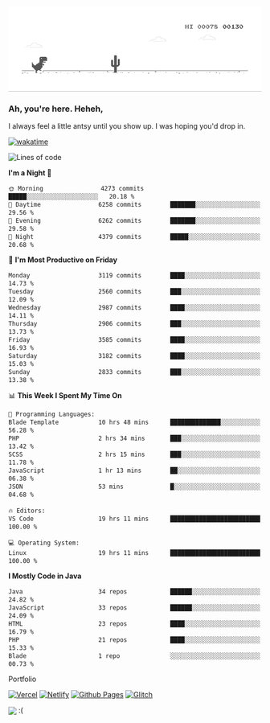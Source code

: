 
<div align="center">
    <img align="center" src="dino.gif">
</div>

### Ah, you're here. Heheh, 
I always feel a little antsy until you show up. I was hoping you'd drop in.

[![wakatime](https://wakatime.com/badge/user/8ad4afa2-1a56-40d1-a949-4663473915b6.svg)](https://wakatime.com/@mrepol742)

<!--START_SECTION:mrepol742-->
![Lines of code](https://img.shields.io/badge/From%20Hello%20World%20I%27ve%20Written-13.7%20million%20lines%20of%20code-blue)

**I'm a Night 🦉** 

```text
🌞 Morning                4273 commits        █████░░░░░░░░░░░░░░░░░░░░   20.18 % 
🌆 Daytime                6258 commits        ███████░░░░░░░░░░░░░░░░░░   29.56 % 
🌃 Evening                6262 commits        ███████░░░░░░░░░░░░░░░░░░   29.58 % 
🌙 Night                  4379 commits        █████░░░░░░░░░░░░░░░░░░░░   20.68 % 
```
📅 **I'm Most Productive on Friday** 

```text
Monday                   3119 commits        ████░░░░░░░░░░░░░░░░░░░░░   14.73 % 
Tuesday                  2560 commits        ███░░░░░░░░░░░░░░░░░░░░░░   12.09 % 
Wednesday                2987 commits        ████░░░░░░░░░░░░░░░░░░░░░   14.11 % 
Thursday                 2906 commits        ███░░░░░░░░░░░░░░░░░░░░░░   13.73 % 
Friday                   3585 commits        ████░░░░░░░░░░░░░░░░░░░░░   16.93 % 
Saturday                 3182 commits        ████░░░░░░░░░░░░░░░░░░░░░   15.03 % 
Sunday                   2833 commits        ███░░░░░░░░░░░░░░░░░░░░░░   13.38 % 
```


📊 **This Week I Spent My Time On** 

```text
💬 Programming Languages: 
Blade Template           10 hrs 48 mins      ██████████████░░░░░░░░░░░   56.28 % 
PHP                      2 hrs 34 mins       ███░░░░░░░░░░░░░░░░░░░░░░   13.42 % 
SCSS                     2 hrs 15 mins       ███░░░░░░░░░░░░░░░░░░░░░░   11.78 % 
JavaScript               1 hr 13 mins        ██░░░░░░░░░░░░░░░░░░░░░░░   06.38 % 
JSON                     53 mins             █░░░░░░░░░░░░░░░░░░░░░░░░   04.68 % 

🔥 Editors: 
VS Code                  19 hrs 11 mins      █████████████████████████   100.00 % 

💻 Operating System: 
Linux                    19 hrs 11 mins      █████████████████████████   100.00 % 
```

**I Mostly Code in Java** 

```text
Java                     34 repos            ██████░░░░░░░░░░░░░░░░░░░   24.82 % 
JavaScript               33 repos            ██████░░░░░░░░░░░░░░░░░░░   24.09 % 
HTML                     23 repos            ████░░░░░░░░░░░░░░░░░░░░░   16.79 % 
PHP                      21 repos            ████░░░░░░░░░░░░░░░░░░░░░   15.33 % 
Blade                    1 repo              ░░░░░░░░░░░░░░░░░░░░░░░░░   00.73 % 
```




<!--END_SECTION:mrepol742-->

Portfolio

[![Vercel](https://img.shields.io/badge/vercel-%23000000.svg?style=for-the-badge&logo=vercel&logoColor=white)](https://mrepol742.vercel.app/)
[![Netlify](https://img.shields.io/badge/netlify-%23000000.svg?style=for-the-badge&logo=netlify&logoColor=#00C7B7)](https://mrepol742.netlify.app/)
[![Github Pages](https://img.shields.io/badge/github%20pages-121013?style=for-the-badge&logo=github&logoColor=white)](https://mrepol742.github.io/)
[![Glitch](https://img.shields.io/badge/glitch-%233333FF.svg?style=for-the-badge&logo=glitch&logoColor=white)](https://mrepol742.glitch.me/)

 <img align="center" src="https://media.tenor.com/FPraoiMenNkAAAAM/arch-linux.gif">
 :(
